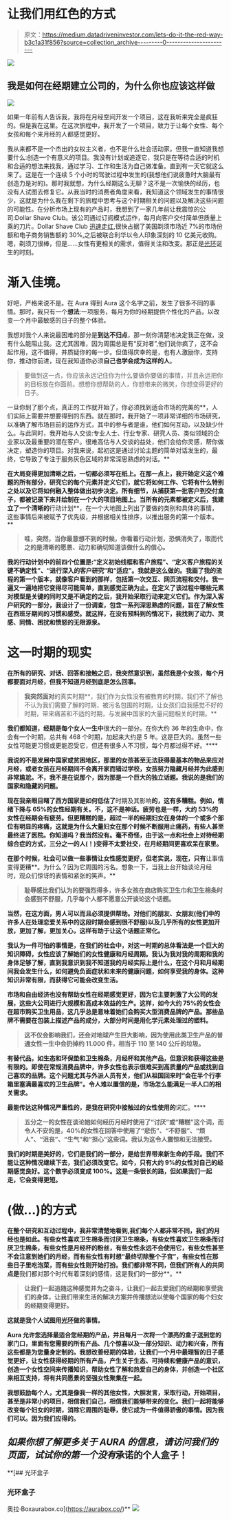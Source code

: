 # 让我们用红色的方式

> 原文：<https://medium.datadriveninvestor.com/lets-do-it-the-red-way-b3c1a31f856?source=collection_archive---------0----------------------->

[![](img/1e7bec8becfff8256dd1dbcd356172a8.png)](http://www.track.datadriveninvestor.com/1B9E)

## 我是如何在经期建立公司的，为什么你也应该这样做

![](img/5a8c66b227e0a0f347b73b919634dda3.png)

如果一年前有人告诉我，我将在月经空间开发一个项目，这在我听来完全是疯狂的。但是我在这里。在这次旅程中，我开发了一个项目，致力于让每个女性、每个女孩和每个来月经的人都感觉更好。

我从来都不是一个杰出的女权主义者，也不是什么社会活动家。但我一直知道我想要什么:创造一个有意义的项目。我没有计划或追逐它，我只是在等待合适的时机和合适的想法来找我，通过学习、工作和生活为自己做准备。直到有一天它就这么来了。这是在一个连续 5 个小时的驾驶过程中发生的(我想他们说疲惫时大脑最有创造力是对的)。那时我就想，为什么经期这么无聊？这不是一次愉快的经历，也没有人试图去修复它。从我当时的消费者角度来看，我知道这个领域发生的事情很少，这就是为什么我在剩下的旅程中思考与这个时期相关的问题以及解决这些问题的可能性。在分析市场上现有的产品时，我想到了一家几年前让我震惊的公司:Dollar Shave Club。该公司通过订阅模式运作，每月向客户交付简单但质量上乘的刀片。Dollar Shave Club [迅速走红](https://www.impactbnd.com/blog/how-dollar-shave-club-grew-from-just-a-viral-video-to-a-615m-valuation-brand),很快占据了美国剃须市场近 7%的市场份额和电子商务销售额的 30%,之后被联合利华以令人印象深刻的 10 亿美元收购。嗯，剃须刀很棒，但是……女性有更相关的需求，值得关注和改变。那正是[光环](http://www.aurabox.co)诞生的时刻。

# **渐入佳境。**

好吧，严格来说不是。在 Aura 得到 Aura 这个名字之前，发生了很多不同的事情。那时，我只有一个**想法**:一项服务，每月为你的经期提供个性化的产品，以改变一个月中最敏感的日子的整个体验。

我想对我个人来说最困难的部分是**到达不归点**，那一刻你清楚地决定我正在做，没有什么能阻止我。这尤其困难，因为周围总是有“反对者”,他们说你疯了，这不会起作用，这不值得，并质疑你的每一步。但值得庆幸的是，也有人激励你，支持你，推动你前进，现在我知道你必须**自己也学会成为这样的人**。

> 要做到这一点，你应该永远记住你为什么要做你要做的事情，并且永远把你的目标放在你面前。想想你想帮助的人，你想带来的微笑，你想变得更好的日子。

一旦你到了那个点，真正的工作就开始了，你必须找到适合市场的完美的**，人们实际上需要并想要得到的东西。就在那时，我开始了一项非常详细的市场研究，以准确了解市场目前的运作方式，其中的参与者是谁，他们如何互动，以及缺少什么。与此同时，我开始与人交谈:专业人士、行业专家、研究人员、类似领域的企业家以及最重要的潜在客户。很难高估与人交谈的益处，他们会给你灵感，帮你做决定，塑造你的项目。对我来说，起初这是通过讨论主题的简单对话发生的，最终，它导致了专注于服务灰色区域的非常深思熟虑的对话。**

**在大局变得更加清晰之后，一切都必须写在纸上。在那一点上，我开始定义这个难题的所有部分，研究它的每个元素并定义它们，就它将如何工作、它将有什么特别之处以及它将如何融入整体做出初步决定。所有细节，从捕获第一批客户到交付盒子，都被记录下来并绘制在一个大的项目地图上。当所有的元素都被定义后，我建立了一个清晰的**行动计划**，在一个大地图上列出了要做的类别和具体的事情，这些事情后来被赋予了优先级，并根据相关性排序，以推出服务的第一个版本。**

> **哇，突然，当你最意想不到的时候，你看着行动计划，恐惧消失了，取而代之的是清晰的愿景、动力和确切知道该做什么的信心。**

**我的行动计划中的前四个位置是:“定义初始线框和客户旅程”、“定义客户旅程的关键不确定性”、“进行深入的客户研究”和“适应”。我就是这么做的。我画了我的流程的第一个版本，就像客户看到的那样，包括第一次交互、网页流程和交付。我一遍又一遍地把它变得尽可能简单，直到感觉正确为止。在定义了该过程中哪些元素对模型是关键的同时又是不确定的之后，我开始采取行动来定义它们。作为深入客户研究的一部分，我设计了一份调查，包含一系列深思熟虑的问题，旨在了解女性在西班牙期间的习惯和感受。就这样，在没有预料到的情况下，我找到了动力、灵感、同情、困扰和愤怒的无限源泉。**

# **这一时期的现实**

**在所有的研究、对话、回答和接触之后，我突然意识到，虽然我是个女孩，每个月都要面对月经，但我不知道月经到底是怎么回事。**

> **我突然面对**的真实时期**，我们作为女性没有被教育的时期，我们不了解也不认为我们需要了解的时期，被污名包围的时期，让女孩们自我感觉不好的时期，带来痛苦和不适的时期，与发展中国家的大量问题相关的时期。**

**我们都知道，经期是每个女人一生中**很大的一部分。在你大约 36 年的生命中，你会有一个时期，总共有 468 个时期，加起来大约是 5 年。这是巨大的。虽然一些女性可能更习惯或更能忍受它，但还有很多人不习惯，每个月都过得不好。****

**我说的不是发展中国家或贫困地区，那里的女孩甚至无法获得最基本的物品来应对月经，或者女孩在月经期间不会离开家而错过学校，女孩努力隐藏月经并为此感到非常尴尬。不，我不是在说那个，因为那是一个巨大的独立话题。我说的是我们的国家和隐藏的问题。**

**现在我亲眼目睹了西方国家是如何低估了**时期及其影响**的，这有多糟糕。例如，情绪下降与 65%的女性经期有关。不，这不是神话。疲劳也是一样，大约 53%的女性在经期会有疲劳。但更糟糕的是，超过一半的经期妇女在身体的一个或多个部位有明显的疼痛，这就是为什么大量妇女在那个时候不断服用止痛药，有些人甚至最终进了医院。你知道吗？我当然没有。毫不奇怪，由于这一点和社会上对待经期综合症的方式，三分之一的人(！)变得不太爱社交，在月经期间更喜欢呆在家里。**

**在那个时候，**社会**可以做一些事情让女性感觉更好，但老实说，现在，只有**让事情变得更糟**。为什么？因为它周围的污名。想象一下，当我上台开始谈论月经时，观众们惊讶的表情和紧张的笑声。**

> **耻辱感比我们认为的要强烈得多，许多女孩在商店购买卫生巾和卫生棉条时会感到不舒服，几乎每个人都不愿意公开谈论这个话题。**

**当然，在这方面，男人可以而且必须提供帮助。对他们的朋友、女朋友(他们中的许多人在处理恋爱关系中的这段时期会感到很不舒服)以及几乎所有的女性更加开放，更加了解，更加关心，这样有助于让这个话题正常化。**

**我认为一件可怕的事情是，在我们的社会中，对这一时期的总体看法是一个巨大的知识障碍，女性应该了解她们的女性健康和月经周期。我认为我对我的周期和我的身体足够了解，直到我意识到我不知道我的月经实际上是什么，在这个月和月经期间我会发生什么，如何避免负面症状和未来的健康问题，如何享受我的身体。这种知识非常有限，而获得它可能会改变生活。**

**市场和自由经济也没有帮助女性在经期感觉更好，因为它主要刺激了大公司的发展，这些大公司进行大规模和高成本效益的生产。这样，如今大约 75%的女性会在超市购买卫生用品，这几乎总是意味着她们会购买大型消费品牌的产品。那些品牌不需要在包装上描述产品的成分，大部分时间是用化学元素处理过的塑料。**

> **这不仅会影响我们，还会对地球产生巨大影响，因为使用此类卫生产品的普通女性一生中会扔掉约 11.000 件，相当于 110 至 140 公斤的垃圾。**

**有替代品，如生态和环保垫和卫生棉条，月经杯和其他产品，但意识和获得这些是有限的。即使在常规消费品牌中，许多女性也表示很难买到高质量的产品或找到自己喜欢的品牌。这个问题尤其与外派人员有关，他们从祖国回来时“会在半个行李箱里塞满最喜欢的卫生品牌”。令人难以置信的是，市场怎么能满足一半人口的相关需求。**

**最能传达这种情况严重性的，是我在研究中接触过的女性使用的**词汇。****

> **五分之一的女性在谈论她如何经历月经时使用了“讨厌”或“糟糕”这个词，而令人不安的是，40%的女性在回答中使用了“悲伤”、“不舒服”、“烦人”、“沮丧”、“生气”和“担心”这些词。我认为这令人震惊和无法接受。**

****我们的时期是美好的，它们是我们的一部分，是给世界带来新生命的手段。我们不能让这种情况继续下去，我们必须改变它。如今，只有大约 9%的女性对自己的经期感觉良好。这个数字必须变成 100%。这是一条很长的路，但如果我们一起走，它会变得更短。****

# **(做…)的方式**

**在整个研究和互动过程中，我非常清楚地看到,**我们每个人都非常不同**，我们的月经也是如此。有些女性喜欢卫生棉条而讨厌卫生棉条，有些女性喜欢卫生棉条而讨厌卫生棉条，有些女性是月经杯的粉丝，有些女性永远不会使用它，有些女性甚至不会注意到她们的月经，而有些女性有时想“最终切除整个子宫”，有些女性在那些日子里吃泡菜，而有些女性则开始打扮。我们都非常不同，但我们所有人的共同点是**我们都对那个时代有着深刻的感情，这是我们的一部分**。**

> **让我们一起追随这种感觉并为之奋斗，让我们一起去爱我们的经期和享受我们的身体，让我们带来生活的解决方案并传播想法以使每个国家的每个妇女的经期变得更好。**

**这就是我个人试图用[光环](http://www.aurabox.co)做的事情。**

**Aura 允许您选择最适合您经期的产品，并且每月一次将一个漂亮的盒子送到您的家门口，里面有您需要的所有产品、几个惊喜以及一部分知识、动力和兴奋，所有这些都是为您量身定制的。我想改善经期的体验，让我们一个月中最理智的日子感觉更好，让女性获得经期的所有产品，产生关于生态、可持续和健康产品的意识，创造一个女性空间来传播知识，帮助女性了解和热爱自己的身体，并创造一个社区来相互支持，将有共同愿景的坚强女性聚集在一起。**

****我想鼓励每个人，尤其是像我一样的其他女性，大胆发言，采取行动，开始项目，甚至是非常小的项目，相信我们自己，相信我们能够带来的变化。我们一起将能够改变每个妇女的时期，消除它周围的耻辱，使它成为一件值得骄傲的事情。因为我们可以。因为我们应得的。****

## ***如果你想了解更多关于 AURA 的信息，请访问我们的页面，试试你的第一个没有*承诺的个人盒子！**

 **[## 光环盒子

### 光环盒子

奥拉·Boxaurabox.co](https://aurabox.co/)** **![](img/7e2061812392534499eb6c7bfaa8c0f3.png)**